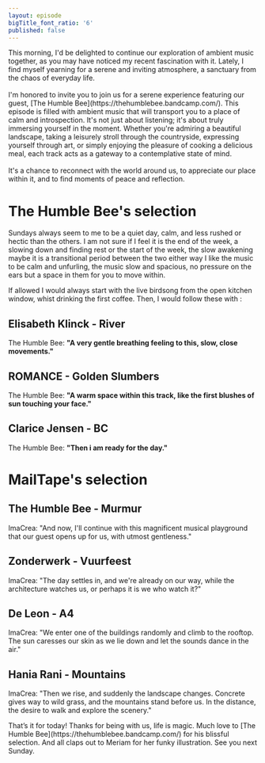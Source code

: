 ```yaml
---
layout: episode
bigTitle_font_ratio: '6'
published: false
---
```

<p id="introduction">
	This morning, I'd be delighted to continue our exploration of ambient music together, as you may have noticed my recent fascination with it. Lately, I find myself yearning for a serene and inviting atmosphere, a sanctuary from the chaos of everyday life.
	<br><br>
	I'm honored to invite you to join us for a serene experience featuring our guest, [The Humble Bee](https://thehumblebee.bandcamp.com/). This episode is filled with ambient music that will transport you to a place of calm and introspection. It's not just about listening; it's about truly immersing yourself in the moment. Whether you're admiring a beautiful landscape, taking a leisurely stroll through the countryside, expressing yourself through art, or simply enjoying the pleasure of cooking a delicious meal, each track acts as a gateway to a contemplative state of mind. <br><br>
	It's a chance to reconnect with the world around us, to appreciate our place within it, and to find moments of peace and reflection.</p>

# The Humble Bee's selection

Sundays always seem to me to be a quiet day, calm, and less rushed or hectic than the others. I am not sure if I feel it is the end of the week, a slowing down and finding rest or the start of the week, the slow awakening maybe it is a transitional period between the two either way I like the music to be calm and unfurling, the music slow and spacious, no pressure on the ears but a space in them for you to move within.

If allowed I would always start with the live birdsong from the open kitchen window, whist drinking the first coffee. Then, I would follow these with :

## Elisabeth Klinck - River

The Humble Bee: **"**A very gentle breathing feeling to this, slow, close movements.**"**

## ROMANCE - Golden Slumbers

The Humble Bee: **"**A warm space within this track, like the first blushes of sun touching your face.**"**

## Clarice Jensen - BC

The Humble Bee: **"**Then i am ready for the day.**"**

# MailTape's selection

## The Humble Bee - Murmur

ImaCrea: "And now, I'll continue with this magnificent musical playground that our guest opens up for us, with utmost gentleness."

## Zonderwerk - Vuurfeest

ImaCrea: "The day settles in, and we're already on our way, while the architecture watches us, or perhaps it is we who watch it?"

## De Leon - A4

ImaCrea: "We enter one of the buildings randomly and climb to the rooftop. The sun caresses our skin as we lie down and let the sounds dance in the air."

## Hania Rani - Mountains

ImaCrea: "Then we rise, and suddenly the landscape changes. Concrete gives way to wild grass, and the mountains stand before us. In the distance, the desire to walk and explore the scenery."

<p id="outroduction">That’s it for today! Thanks for being with us, life is magic. Much love to [The Humble Bee](https://thehumblebee.bandcamp.com/) for his blissful selection. And all claps out to Meriam for her funky illustration. See you next Sunday.</p>